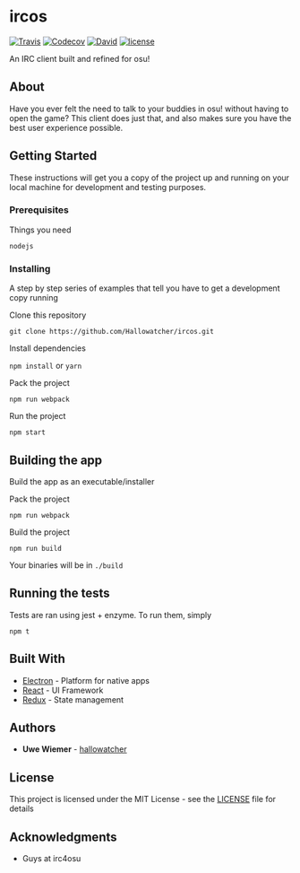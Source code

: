 # ircos
[![Travis](https://img.shields.io/travis/hallowatcher/ircos.svg)](https://travis-ci.org/hallowatcher/ircos)
[![Codecov](https://img.shields.io/codecov/c/github/hallowatcher/ircos.svg)](https://codecov.io/gh/hallowatcher/ircos)
[![David](https://img.shields.io/david/hallowatcher/ircos.svg)]()
[![license](https://img.shields.io/github/license/hallowatcher/ircos.svg)](LICENSE)

An IRC client built and refined for osu!

## About

Have you ever felt the need to talk to your buddies in osu! without having to open the game? This client does just that, and also makes sure you have the best user experience possible.

## Getting Started

These instructions will get you a copy of the project up and running on your local machine for development and testing purposes.

### Prerequisites

Things you need

```
nodejs
```

### Installing

A step by step series of examples that tell you have to get a development copy running

Clone this repository

```
git clone https://github.com/Hallowatcher/ircos.git
```

Install dependencies

`npm install` or `yarn`

Pack the project

```
npm run webpack
```

Run the project

```
npm start
```

## Building the app

Build the app as an executable/installer

Pack the project

```
npm run webpack
```

Build the project

```
npm run build
```

Your binaries will be in `./build`

## Running the tests

Tests are ran using jest + enzyme. To run them, simply

```
npm t
```


## Built With

* [Electron](https://electron.atom.io/) - Platform for native apps
* [React](https://facebook.github.io/react/) - UI Framework
* [Redux](http://redux.js.org/) - State management


## Authors

* **Uwe Wiemer** - [hallowatcher](https://github.com/hallowatcher)

## License

This project is licensed under the MIT License - see the [LICENSE](LICENSE) file for details

## Acknowledgments

* Guys at irc4osu

